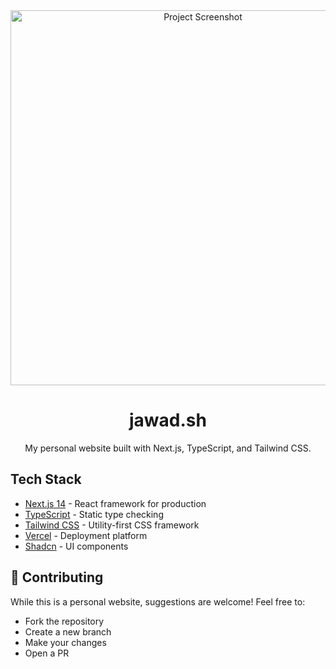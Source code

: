 <div align="center">
  <img src="https://i.ibb.co/JyCsWc5/image.png" alt="Project Screenshot" width="600" />
  
  # jawad.sh
  
  My personal website built with Next.js, TypeScript, and Tailwind CSS.
</div>

## Tech Stack

- [Next.js 14](https://nextjs.org/) - React framework for production
- [TypeScript](https://www.typescriptlang.org/) - Static type checking
- [Tailwind CSS](https://tailwindcss.com/) - Utility-first CSS framework
- [Vercel](https://vercel.com/) - Deployment platform
- [Shadcn](https://ui.shadcn.com/) - UI components

## 🤝 Contributing

While this is a personal website, suggestions are welcome! Feel free to:

- Fork the repository
- Create a new branch
- Make your changes
- Open a PR
